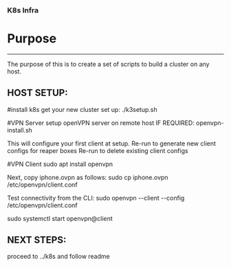 ### K8s Infra

# Purpose
--------------
The purpose of this is to create a set of scripts to build a cluster on any host.

HOST SETUP:
--------------------------
#install k8s
get your new cluster set up:
./k3setup.sh

#VPN Server
setup openVPN server on remote host IF REQUIRED:
openvpn-install.sh

This will configure your first client at setup.
Re-run to generate new client configs for reaper boxes
Re-run to delete existing client configs

#VPN Client
sudo apt install openvpn

Next, copy iphone.ovpn as follows:
sudo cp iphone.ovpn /etc/openvpn/client.conf

Test connectivity from the CLI:
sudo openvpn --client --config /etc/openvpn/client.conf

sudo systemctl start openvpn@client

NEXT STEPS:
--------------------------
proceed to ../k8s and follow readme
